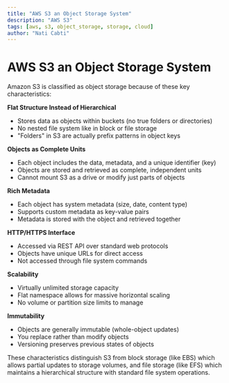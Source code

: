 ```yaml
---
title: "AWS S3 an Object Storage System"
description: "AWS S3"
tags: [aws, s3, object_storage, storage, cloud]
author: "Nati Cabti"
---
```


# AWS S3 an Object Storage System

Amazon S3 is classified as object storage because of these key characteristics:

**Flat Structure Instead of Hierarchical**

- Stores data as objects within buckets (no true folders or directories)
- No nested file system like in block or file storage
- "Folders" in S3 are actually prefix patterns in object keys

**Objects as Complete Units**

- Each object includes the data, metadata, and a unique identifier (key)
- Objects are stored and retrieved as complete, independent units
- Cannot mount S3 as a drive or modify just parts of objects

**Rich Metadata**

- Each object has system metadata (size, date, content type)
- Supports custom metadata as key-value pairs
- Metadata is stored with the object and retrieved together

**HTTP/HTTPS Interface**

- Accessed via REST API over standard web protocols
- Objects have unique URLs for direct access
- Not accessed through file system commands

**Scalability**

- Virtually unlimited storage capacity
- Flat namespace allows for massive horizontal scaling
- No volume or partition size limits to manage

**Immutability**

- Objects are generally immutable (whole-object updates)
- You replace rather than modify objects
- Versioning preserves previous states of objects

These characteristics distinguish S3 from block storage (like EBS) which allows partial updates to storage volumes, and file storage (like EFS) which maintains a hierarchical structure with standard file system operations.

